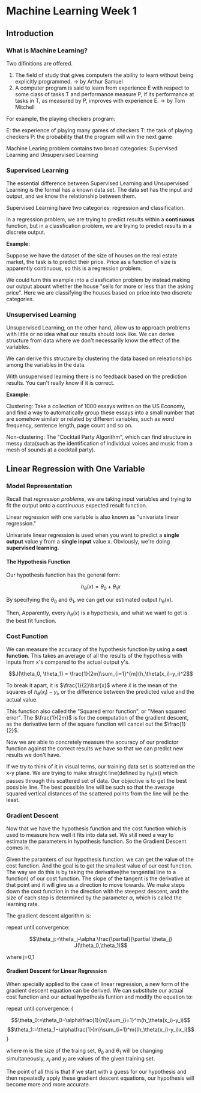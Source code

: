 # Machine Learning Week 1

## Introduction

### What is Machine Learning?

Two difinitions are offered.

1. The field of study that gives computers the ability to learn without being explicitly programmed. -> by Arthur Samuel
2. A computer program is said to learn from experience E with respect to some class of tasks T and performance measure P, if its performance at tasks in T, as measured by P, improves with experience E. -> by Tom Mitchell

For example, the playing checkers program:

E: the experience of playing many games of checkers
T: the task of playing checkers
P: the probability that the program will win the next game

Machine Learing problem contains two broad categories: Supervised Learning and Unsupervised Learning

### Supervised Learning

The essential difference between Supervised Learning and Unsupervised Learning is the formal has a known data set. The data set has the input and output, and we know the relationship between them.

Supervised Learning have two categories: regression and classification.

In a regression problem, we are trying to predict results within a **continuous** function, but in a classfication problem, we are trying to predict results in a discrete output.

**Example:**

Suppose we have the dataset of the size of houses on the real estate market, the task is to predict their price. Price as a function of size is apparently continuous, so this is a regression problem.

We could turn this example into a classfication problem by instead making our output abount whether the house "sells for more or less than the asking price". Here we are classifying the houses based on price into two discrete categories.

### Unsupervised Learning

Unsupervised Learning, on the other hand, allow us to approach problems with little or no idea what our results should look like. We can derive structure from data where we don't necessarily know the effect of the variables.

We can derive this structure by clustering the data based on releationships among the variables in the data.

With unsupervised learning there is no feedback based on the prediction results. You can't really know if it is correct.

**Example:**

Clustering: Take a collection of 1000 essays written on the US Economy, and find a way to automatically group these essays into a small number that are somehow similatr or related by different variables, such as word frequency, sentence length, page count and so on.

Non-clustering: The "Cocktail Party Algorithm", which can find structure in messy data(such as the identification of individual voices and music from a mesh of sounds at a cocktail party).

## Linear Regression with One Variable

### Model Representation

Recall that _regression problems_, we are taking input variables and trying to fit the output onto a _continuous_ expected result function.

Linear regression with one variable is also known as "univariate linear regression."

Univariate linear regression is used when you want to predict a **single output** value y from a **single input** value x. Obviously, we're doing **supervised learning**.

#### The Hypothesis Function

Our hypothesis function has the general form:

$$h_\theta(x) = \theta_0 + \theta_1 x$$

By specifying the $\theta_0$ and $\theta_1$, we can get our estimated output $h_\theta(x)$.

Then, Apparently, every $h_\theta(x)$ is a hypothesis, and what we want to get is the best fit function.

### Cost Function

We can measure the accuracy of the hypothesis function by using a **cost function**. This takes an average of all the results of the hypothesis with inputs from x's compared to the actual output y's.

$$J(\theta_0, \theta_1) = \frac{1}{2m}\sum_{i=1}^{m}(h_\theta(x_i)-y_i)^2$$

To break it apart, it is $\frac{1}{2}\bar{x}$ where $\bar{x}$ is the mean of the squares of $h_\theta(x_i)-y_i$, or the difference between the predicted value and the actual value.

This function also called the "Squared error function", or "Mean squared error". The $\frac{1}{2m}$ is for the computation of the gradient descent, as the derivative term of the square function will cancel out the $\frac{1}{2}$.

Now we are able to concretely measure the accuracy of our predictor function against the correct results we have so that we can predict new results we don't have.

If we try to think of it in visual terms, our training data set is scattered on the x-y plane. We are trying to make straight line(defined by $h_\theta(x)$) which passes through this scattered set of data. Our objective is to get the best possible line. The best possible line will be such so that the average squared vertical distances of the scattered points from the line will be the least.

### Gradient Descent

Now that we have the hypothesis function and the cost function which is used to measure how well it fits into data set. We still need a way to estimate the parameters in hypothesis function. So the Gradient Descent comes in.

Given the paramters of our hypothesis function, we can get the value of the cost function. And the goal is to get the smallest value of our cost function. The way we do this is by taking the derivative(the tangential line to a function) of our cost function. The slope of the tangent is the derivative at that point and it will give us a direction to move towards. We make steps down the cost function in the direction with the steepest descent, and the size of each step is determined by the parameter $\alpha$, which is called the learning rate.

The gradient descent algorithm is:

repeat until convergence:

$$\theta_j:=\theta_j-\alpha \frac{\partial}{\partial \theta_j} J(\theta_0,\theta_1)$$

where j=0,1

#### Gradient Descent for Linear Regression

When specially applied to the case of linear regression, a new form of the gradient descent equation can be derived. We can substitute our actual cost function and our actual hypothesis funtion and modify the equation to:

repeat until convergence: {

$$\theta_0:=\theta_0−\alpha\frac{1}{m}\sum_{i=1}^m(h_\theta(x_i)-y_i)$$
$$\theta_1:=\theta_1−\alpha\frac{1}{m}\sum_{i=1}^m((h_\theta(x_i)-y_i)x_i)$$
}

where m is the size of the traing set, $\theta_0$ and $\theta_1$ will be changing simultaneously, $x_i$ and $y_i$ are values of the given training set.

The point of all this is that if we start with a guess for our hypothesis and then repeatedly apply these gradient descent equations, our hypothesis will become more and more accurate.

